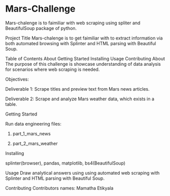 # Mars-Challenge
Mars-chalenge is to faimiliar with web scraping using spliter and BeautifulSoup package of python.

Project Title
Mars-chalenge is to get faimiliar with to extract information via both automated browsing with Splinter and HTML parsing with Beautiful Soup.

Table of Contents
About
Getting Started
Installing
Usage
Contributing
About
The purpose of this challenge is showcase understanding of data analysis for scenarios where web scraping is needed.

Objectives:

Deliverable 1: Scrape titles and preview text from Mars news articles.

Deliverable 2: Scrape and analyze Mars weather data, which exists in a table.


Getting Started

Run data engineering files: 

1. part_1_mars_news

2. part_2_mars_weather


Installing

splinter(browser), pandas, matplotlib, bs4(BeautifulSoup)

Usage
Draw analytical answers using using automated web scraping with Splinter and HTML parsing with Beautiful Soup.

Contributing
Contributors names: Mamatha Etikyala
